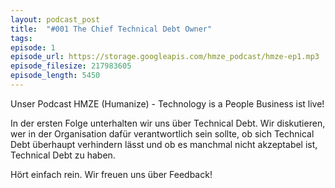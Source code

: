 ```yaml
---
layout: podcast_post
title:  "#001 The Chief Technical Debt Owner"
tags:
episode: 1
episode_url: https://storage.googleapis.com/hmze_podcast/hmze-ep1.mp3
episode_filesize: 217983605
episode_length: 5450
---
```


Unser Podcast HMZE (Humanize) - Technology is a People Business ist live!

In der ersten Folge unterhalten wir uns über Technical Debt. Wir diskutieren, wer in der Organisation dafür verantwortlich sein sollte, ob sich Technical Debt überhaupt verhindern lässt und ob es manchmal nicht akzeptabel ist, Technical Debt zu haben.

Hört einfach rein. Wir freuen uns über Feedback!